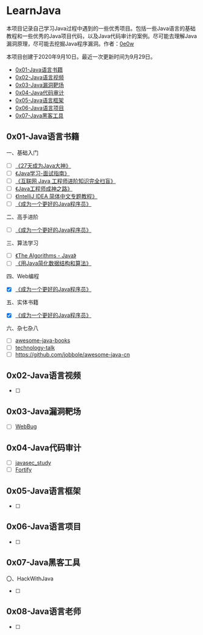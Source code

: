 # LearnJava

本项目记录自己学习Java过程中遇到的一些优秀项目。包括一些Java语言的基础教程和一些优秀的Java项目代码，以及Java代码审计的案例。尽可能去理解Java漏洞原理，尽可能去挖掘Java程序漏洞。作者：[0e0w](https://github.com/0e0w/LearnJava)

本项目创建于2020年9月10日。最近一次更新时间为9月29日。

- [0x01-Java语言书籍](https://github.com/0e0w/Learnjava#0x01-java%E8%AF%AD%E8%A8%80%E4%B9%A6%E7%B1%8D)
- [0x02-Java语言视频](https://github.com/0e0w/Learnjava#0x02-java%E8%AF%AD%E8%A8%80%E8%A7%86%E9%A2%91)
- [0x03-Java漏洞靶场](https://github.com/0e0w/LearnJava#0x03-java%E6%BC%8F%E6%B4%9E%E9%9D%B6%E5%9C%BA)
- [0x04-Java代码审计](https://github.com/0e0w/Learnjava#0x04-java%E4%BB%A3%E7%A0%81%E5%AE%A1%E8%AE%A1)
- [0x05-Java语言框架](https://github.com/0e0w/Learnjava#0x05-java%E8%AF%AD%E8%A8%80%E6%A1%86%E6%9E%B6)
- [0x06-Java语言项目](https://github.com/0e0w/Learnjava#0x06-java%E8%AF%AD%E8%A8%80%E9%A1%B9%E7%9B%AE)
- [0x07-Java黑客工具](https://github.com/0e0w/Learnjava#0x07-java%E9%BB%91%E5%AE%A2%E5%B7%A5%E5%85%B7)

## 0x01-Java语言书籍

一、基础入门

- [ ] [《27天成为Java大神》](https://github.com/DuGuQiuBai/Java)
- [ ] [《Java学习-面试指南》](https://github.com/Snailclimb/JavaGuide)
- [ ] [《互联网 Java 工程师进阶知识完全扫盲》](https://github.com/doocs/advanced-java)
- [ ] [《Java工程师成神之路》](https://github.com/hollischuang/toBeTopJavaer)
- [ ] [《IntelliJ IDEA 简体中文专题教程》](https://github.com/judasn/IntelliJ-IDEA-Tutorial)
- [ ] [《成为一个更好的Java程序员》](https://github.com/crisxuan/bestJavaer)

二、高手进阶

- [ ] [《成为一个更好的Java程序员》](https://github.com/crisxuan/bestJavaer)

三、算法学习

- [ ] [《The Algorithms - Java》](https://github.com/TheAlgorithms/Java)
- [ ] [《用Java简化数据结构和算法》](https://github.com/careermonk/data-structures-and-algorithms-made-easy-in-java)

四、Web编程

- [x] [《成为一个更好的Java程序员》](https://github.com/crisxuan/bestJavaer)

五、实体书籍

- [x] [《成为一个更好的Java程序员》](https://github.com/crisxuan/bestJavaer)

六、杂七杂八

- [ ] [awesome-java-books](https://github.com/sorenduan/awesome-java-books)
- [ ] [technology-talk](https://github.com/aalansehaiyang/technology-talk)
- [ ] https://github.com/jobbole/awesome-java-cn

## 0x02-Java语言视频

- [ ] 

## 0x03-Java漏洞靶场

- [ ] [WebBug](https://github.com/Mysticbinary/WebBug)

## 0x04-Java代码审计

- [ ] [javasec_study](https://github.com/proudwind/javasec_study)
- [ ] [Fortify](https://github.com/wooyunwang/Fortify)

## 0x05-Java语言框架

- [ ] 

## 0x06-Java语言项目

- [ ] 

## 0x07-Java黑客工具

〇、HackWithJava

- [ ] 

## 0x08-Java语言老师

- [ ] 